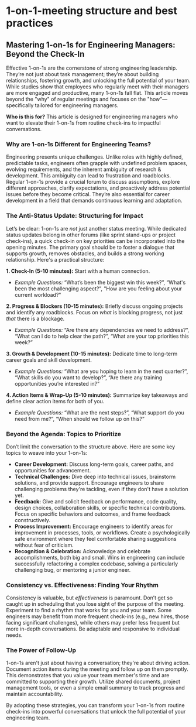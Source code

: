 # 1-on-1-meeting structure and best practices

## Mastering 1-on-1s for Engineering Managers: Beyond the Check-In

Effective 1-on-1s are the cornerstone of strong engineering leadership. They’re not just about task management; they’re about building relationships, fostering growth, and unlocking the full potential of your team. While studies show that employees who regularly meet with their managers are more engaged and productive, many 1-on-1s fall flat. This article moves beyond the "why" of regular meetings and focuses on the "how"—specifically tailored for engineering managers.

**Who is this for?** This article is designed for engineering managers who want to elevate their 1-on-1s from routine check-ins to impactful conversations.

### Why are 1-on-1s Different for Engineering Teams?

Engineering presents unique challenges. Unlike roles with highly defined, predictable tasks, engineers often grapple with undefined problem spaces, evolving requirements, and the inherent ambiguity of research & development. This ambiguity can lead to frustration and roadblocks. Regular 1-on-1s provide a crucial forum to discuss assumptions, explore different approaches, clarify expectations, and proactively address potential issues before they become critical. They’re also essential for career development in a field that demands continuous learning and adaptation. 

### The Anti-Status Update: Structuring for Impact

Let’s be clear: 1-on-1s are *not* just another status meeting. While dedicated status updates belong in other forums (like sprint stand-ups or project check-ins), a quick check-in on key priorities can be incorporated into the opening minutes. The primary goal should be to foster a dialogue that supports growth, removes obstacles, and builds a strong working relationship.  Here's a practical structure:

**1. Check-In (5-10 minutes):** Start with a human connection. 
   * *Example Questions:* “What’s been the biggest win this week?”, “What's been the most challenging aspect?”, "How are you feeling about your current workload?"

**2. Progress & Blockers (10-15 minutes):** Briefly discuss ongoing projects and identify any roadblocks. Focus on *what* is blocking progress, not just *that* there is a blockage.
   * *Example Questions:* “Are there any dependencies we need to address?”, “What can I do to help clear the path?”, “What are your top priorities this week?”

**3. Growth & Development (10-15 minutes):** Dedicate time to long-term career goals and skill development.
   * *Example Questions:* “What are you hoping to learn in the next quarter?”, “What skills do you want to develop?”, “Are there any training opportunities you’re interested in?”

**4. Action Items & Wrap-Up (5-10 minutes):**  Summarize key takeaways and define clear action items for both of you.  
   * *Example Questions:* “What are the next steps?”, “What support do you need from me?”, “When should we follow up on this?”

### Beyond the Agenda: Topics to Prioritize

Don’t limit the conversation to the structure above. Here are some key topics to weave into your 1-on-1s:

* **Career Development:** Discuss long-term goals, career paths, and opportunities for advancement.
* **Technical Challenges:** Dive deep into technical issues, brainstorm solutions, and provide support. Encourage engineers to share challenging problems they're tackling, even if they don't have a solution yet.
* **Feedback:** Give and solicit feedback on performance, code quality, design choices, collaboration skills, or specific technical contributions.  Focus on specific behaviors and outcomes, and frame feedback constructively.
* **Process Improvement:** Encourage engineers to identify areas for improvement in processes, tools, or workflows. Create a psychologically safe environment where they feel comfortable sharing suggestions without fear of criticism.
* **Recognition & Celebration:** Acknowledge and celebrate accomplishments, both big and small.  Wins in engineering can include successfully refactoring a complex codebase, solving a particularly challenging bug, or mentoring a junior engineer.

### Consistency vs. Effectiveness: Finding Your Rhythm

Consistency is valuable, but *effectiveness* is paramount. Don’t get so caught up in scheduling that you lose sight of the purpose of the meeting.  Experiment to find a rhythm that works for you and your team. Some engineers may benefit from more frequent check-ins (e.g., new hires, those facing significant challenges), while others may prefer less frequent but more in-depth conversations. Be adaptable and responsive to individual needs.

### The Power of Follow-Up

1-on-1s aren't just about having a conversation; they're about driving action. Document action items during the meeting and follow up on them promptly.  This demonstrates that you value your team member's time and are committed to supporting their growth. Utilize shared documents, project management tools, or even a simple email summary to track progress and maintain accountability.



By adopting these strategies, you can transform your 1-on-1s from routine check-ins into powerful conversations that unlock the full potential of your engineering team.